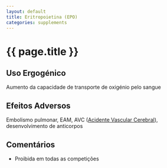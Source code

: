 ```yaml
---
layout: default
title: Eritropoietina (EPO)
categories: supplements
---
```


# {{ page.title }}

## Uso Ergogénico

Aumento da capacidade de transporte de oxigénio pelo sangue

## Efeitos Adversos

Embolismo pulmonar, EAM, AVC ([Acidente Vascular Cerebral](//acidentevascularcerebral.com/)), desenvolvimento de anticorpos

## Comentários

* Proibida em todas as competições
